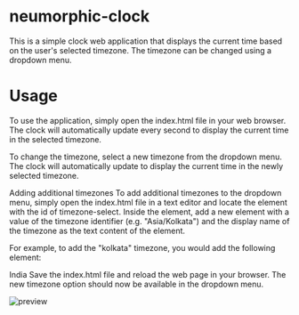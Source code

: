 # neumorphic-clock

This is a simple clock web application that displays the current time based on the user's selected timezone. The timezone can be changed using a dropdown menu.

# Usage
To use the application, simply open the index.html file in your web browser. The clock will automatically update every second to display the current time in the selected timezone.

To change the timezone, select a new timezone from the dropdown menu. The clock will automatically update to display the current time in the newly selected timezone.

Adding additional timezones To add additional timezones to the dropdown menu, simply open the index.html file in a text editor and locate the element with the id of timezone-select. Inside the element, add a new element with a value of the timezone identifier (e.g. "Asia/Kolkata") and the display name of the timezone as the text content of the element.

For example, to add the "kolkata" timezone, you would add the following element:

India
Save the index.html file and reload the web page in your browser. The new timezone option should now be available in the dropdown menu.


![preview](https://user-images.githubusercontent.com/74368392/224497101-8e9d9ccf-faf4-4b10-880f-939e022df17d.jpeg)

